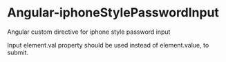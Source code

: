 # Angular-iphoneStylePasswordInput
Angular custom directive for iphone style password input

Input element.val property should be used instead of element.value, to submit.
